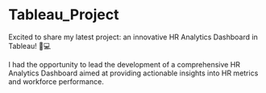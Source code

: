 # Tableau_Project

 Excited to share my latest project: an innovative HR Analytics Dashboard in Tableau! 💼💻

 I had the opportunity to lead the development of a comprehensive HR Analytics Dashboard aimed at providing actionable insights into HR metrics and workforce performance.
